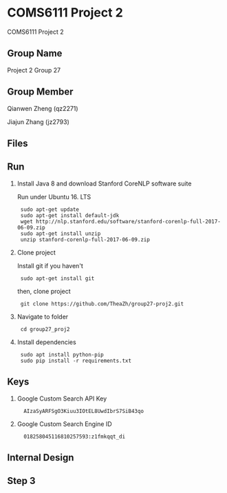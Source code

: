 # COMS6111 Project 2
COMS6111 Project 2

Group Name
--------
Project 2 Group 27

Group Member
--------
   Qianwen Zheng (qz2271)

   Jiajun Zhang (jz2793)

Files
--------
	
  


Run
--------
1. Install Java 8 and download Stanford CoreNLP software suite

      Run under Ubuntu 16. LTS

        sudo apt-get update
        sudo apt-get install default-jdk 
        wget http://nlp.stanford.edu/software/stanford-corenlp-full-2017-06-09.zip
        sudo apt-get install unzip
        unzip stanford-corenlp-full-2017-06-09.zip        
 
2. Clone project   
        
      Install git if you haven't

        sudo apt-get install git
	
      then, clone project
      
        git clone https://github.com/TheaZh/group27-proj2.git
       
3. Navigate to folder
      
        cd group27_proj2
   
4. Install dependencies
  
        sudo apt install python-pip
        sudo pip install -r requirements.txt


Keys
--------
1. Google Custom Search API Key

         AIzaSyARFSgO3Kiuu3IOtEL8UwdIbrS7SiB43qo

2. Google Custom Search Engine ID

         018258045116810257593:z1fmkqqt_di

Internal Design
---------


Step 3
--------


